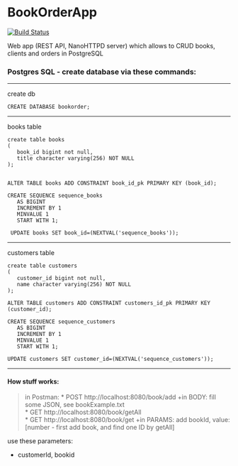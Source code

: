 # BookOrderApp 
[![Build Status](https://travis-ci.org/ppszczepaniak/BookOrderApp.svg?branch=master)](https://travis-ci.org/pedro-programator/BookOrderApp)

Web app (REST API, NanoHTTPD server) which allows to CRUD books, clients and orders in PostgreSQL

### Postgres SQL - create database via these commands:
****
create db
```
CREATE DATABASE bookorder;

```
***
books table
```
create table books
(
   book_id bigint not null,
   title character varying(256) NOT NULL
);


ALTER TABLE books ADD CONSTRAINT book_id_pk PRIMARY KEY (book_id);

CREATE SEQUENCE sequence_books
   AS BIGINT 
   INCREMENT BY 1 
   MINVALUE 1 
   START WITH 1;
   
 UPDATE books SET book_id=(NEXTVAL('sequence_books'));
``` 
***
customers table
```
create table customers
(
   customer_id bigint not null,
   name character varying(256) NOT NULL
);

ALTER TABLE customers ADD CONSTRAINT customers_id_pk PRIMARY KEY (customer_id);

CREATE SEQUENCE sequence_customers
   AS BIGINT 
   INCREMENT BY 1 
   MINVALUE 1 
   START WITH 1;
   
UPDATE customers SET customer_id=(NEXTVAL('sequence_customers'));
``` 
***
#### How stuff works:  
>in Postman:
     * POST http://localhost:8080/book/add +in BODY: fill some JSON, see bookExample.txt  
     * GET http://localhost:8080/book/getAll  
     * GET http://localhost:8080/book/get +in PARAMS: add bookId, value: [number - first add book, and find one ID by getAll]

use these parameters:
- customerId, bookid